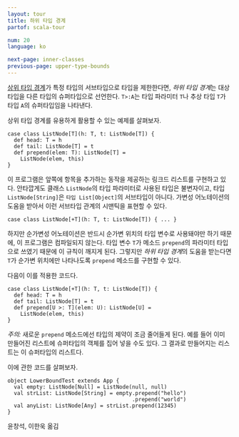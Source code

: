 ```yaml
---
layout: tour
title: 하위 타입 경계
partof: scala-tour

num: 20
language: ko

next-page: inner-classes
previous-page: upper-type-bounds
---
```


[상위 타입 경계](upper-type-bounds.html)가 특정 타입의 서브타입으로 타입을 제한한다면, *하위 타입 경계*는 대상 타입을 다른 타입의 슈퍼타입으로 선언한다. `T>:A`는 타입 파라미터 `T`나 추상 타입 `T`가 타입 `A`의 슈퍼타입임을 나타낸다.

상위 타입 경계를 유용하게 활용할 수 있는 예제를 살펴보자.

    case class ListNode[T](h: T, t: ListNode[T]) {
      def head: T = h
      def tail: ListNode[T] = t
      def prepend(elem: T): ListNode[T] =
        ListNode(elem, this)
    }

이 프로그램은 앞쪽에 항목을 추가하는 동작을 제공하는 링크드 리스트를 구현하고 있다. 안타깝게도 클래스 `ListNode`의 타입 파라미터로 사용된 타입은 불변자이고, 타입 `ListNode[String]`은 `타입 List[Object]`의 서브타입이 아니다. 가변성 어노테이션의 도움을 받아서 이런 서브타입 관계의 시맨틱을 표현할 수 있다.

    case class ListNode[+T](h: T, t: ListNode[T]) { ... }

하지만 순가변성 어노테이션은 반드시 순가변 위치의 타입 변수로 사용돼야만 하기 때문에, 이 프로그램은 컴파일되지 않는다. 타입 변수 `T`가 메소드 `prepend`의 파라미터 타입으로 쓰였기 때문에 이 규칙이 깨지게 된다. 그렇지만 *하위 타입 경계*의 도움을 받는다면 `T`가 순가변 위치에만 나타나도록 `prepend` 메소드를 구현할 수 있다.

다음이 이를 적용한 코드다.

    case class ListNode[+T](h: T, t: ListNode[T]) {
      def head: T = h
      def tail: ListNode[T] = t
      def prepend[U >: T](elem: U): ListNode[U] =
        ListNode(elem, this)
    }

_주의:_ 새로운 `prepend` 메소드에선 타입의 제약이 조금 줄어들게 된다. 예를 들어 이미 만들어진 리스트에 슈퍼타입의 객체를 집어 넣을 수도 있다. 그 결과로 만들어지는 리스트는 이 슈퍼타입의 리스트다.

이에 관한 코드를 살펴보자.

    object LowerBoundTest extends App {
      val empty: ListNode[Null] = ListNode(null, null)
      val strList: ListNode[String] = empty.prepend("hello")
                                           .prepend("world")
      val anyList: ListNode[Any] = strList.prepend(12345)
    }

윤창석, 이한욱 옮김
